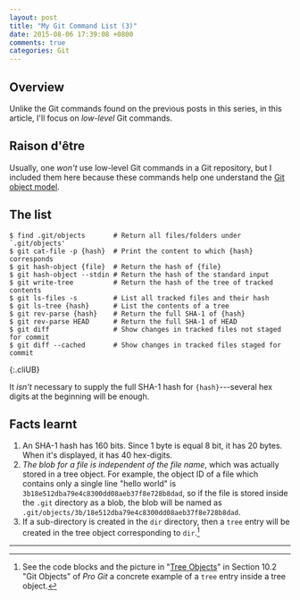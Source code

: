 ```yaml
---
layout: post
title: "My Git Command List (3)"
date: 2015-08-06 17:39:08 +0800
comments: true
categories: Git
---
```


Overview
---

Unlike the Git commands found on the previous posts in this series, in
this article, I'll focus on *low-level* Git commands.

Raison d'être
---

Usually, one *won't* use low-level Git commands in a Git repository,
but I included them here because these commands help one understand
the [Git object model][git_obj_model].

The list
---

    $ find .git/objects       # Return all files/folders under `.git/objects'
    $ git cat-file -p {hash}  # Print the content to which {hash} corresponds
    $ git hash-object {file}  # Return the hash of {file}
    $ git hash-object --stdin # Return the hash of the standard input
    $ git write-tree          # Return the hash of the tree of tracked contents
    $ git ls-files -s         # List all tracked files and their hash
    $ git ls-tree {hash}      # List the contents of a tree
    $ git rev-parse {hash}    # Return the full SHA-1 of {hash}
    $ git rev-parse HEAD      # Return the full SHA-1 of HEAD
    $ git diff                # Show changes in tracked files not staged for commit
    $ git diff --cached       # Show changes in tracked files staged for commit
{:.cliUB}

It *isn't* necessary to supply the full SHA-1 hash for
`{hash}`---several hex digits at the beginning will be enough.

Facts learnt
---

1. An SHA-1 hash has 160 bits.  Since 1 byte is equal 8 bit, it has 20
bytes.  When it's displayed, it has 40 hex-digits.
2. *The blob for a file is independent of the file name*, which was
actually stored in a tree object.  For example, the object ID of a
file which contains only a single line "hello world" is
`3b18e512dba79e4c8300dd08aeb37f8e728b8dad`, so if the file is stored
inside the `.git` directory as a blob, the blob will be named as
`.git/objects/3b/18e512dba79e4c8300dd08aeb37f8e728b8dad`.
3. If a sub-directory is created in the `dir` directory, then a `tree`
entry will be created in the tree object corresponding to
`dir`.[^tree_obj]

---
[^tree_obj]:
    See the code blocks and the picture in "[Tree Objects][tree_obj]"
    in Section 10.2 "Git Objects" of *Pro Git* a concrete example of a
    `tree` entry inside a tree object.

[git_obj_model]: https://git-scm.com/book/en/v2/Git-Internals-Git-Objects
[tree_obj]: https://git-scm.com/book/en/v2/Git-Internals-Git-Objects#Tree-Objects
